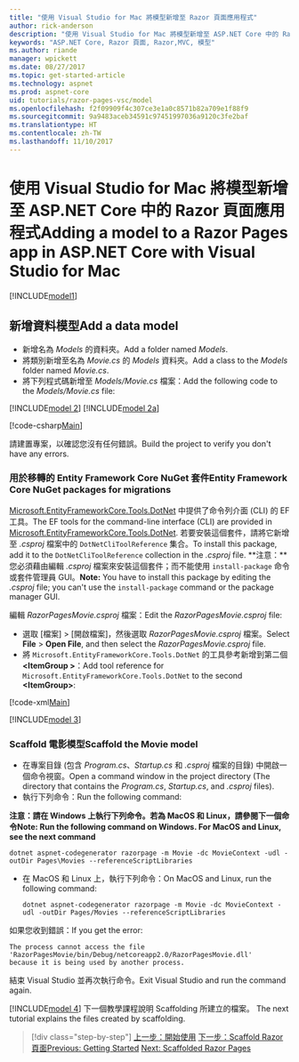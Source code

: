 ```yaml
---
title: "使用 Visual Studio for Mac 將模型新增至 Razor 頁面應用程式"
author: rick-anderson
description: "使用 Visual Studio for Mac 將模型新增至 ASP.NET Core 中的 Razor 頁面應用程式"
keywords: "ASP.NET Core, Razor 頁面, Razor,MVC, 模型"
ms.author: riande
manager: wpickett
ms.date: 08/27/2017
ms.topic: get-started-article
ms.technology: aspnet
ms.prod: aspnet-core
uid: tutorials/razor-pages-vsc/model
ms.openlocfilehash: f2f09909f4c307ce3e1a0c8571b82a709e1f88f9
ms.sourcegitcommit: 9a9483aceb34591c97451997036a9120c3fe2baf
ms.translationtype: HT
ms.contentlocale: zh-TW
ms.lasthandoff: 11/10/2017
---
```

# <a name="adding-a-model-to-a-razor-pages-app-in-aspnet-core-with-visual-studio-for-mac"></a><span data-ttu-id="a9c29-104">使用 Visual Studio for Mac 將模型新增至 ASP.NET Core 中的 Razor 頁面應用程式</span><span class="sxs-lookup"><span data-stu-id="a9c29-104">Adding a model to a Razor Pages app in ASP.NET Core with Visual Studio for Mac</span></span>

[!INCLUDE[model1](../../includes/RP/model1.md)]

## <a name="add-a-data-model"></a><span data-ttu-id="a9c29-105">新增資料模型</span><span class="sxs-lookup"><span data-stu-id="a9c29-105">Add a data model</span></span>

* <span data-ttu-id="a9c29-106">新增名為 *Models* 的資料夾。</span><span class="sxs-lookup"><span data-stu-id="a9c29-106">Add a folder named *Models*.</span></span>
* <span data-ttu-id="a9c29-107">將類別新增至名為 *Movie.cs* 的 *Models* 資料夾。</span><span class="sxs-lookup"><span data-stu-id="a9c29-107">Add a class to the *Models* folder named *Movie.cs*.</span></span>
* <span data-ttu-id="a9c29-108">將下列程式碼新增至 *Models/Movie.cs* 檔案：</span><span class="sxs-lookup"><span data-stu-id="a9c29-108">Add the following code to the *Models/Movie.cs* file:</span></span>

[!INCLUDE[model 2](../../includes/RP/model2.md)]
[!INCLUDE[model 2a](../../includes/RP/model2a.md)]

[!code-csharp[Main](../../tutorials/razor-pages/razor-pages-start/sample/RazorPagesMovie/Startup.cs?name=snippet_ConfigureServices2&highlight=3-6)]

<span data-ttu-id="a9c29-109">請建置專案，以確認您沒有任何錯誤。</span><span class="sxs-lookup"><span data-stu-id="a9c29-109">Build the project to verify you don't have any errors.</span></span>

### <a name="entity-framework-core-nuget-packages-for-migrations"></a><span data-ttu-id="a9c29-110">用於移轉的 Entity Framework Core NuGet 套件</span><span class="sxs-lookup"><span data-stu-id="a9c29-110">Entity Framework Core NuGet packages for migrations</span></span>

<span data-ttu-id="a9c29-111">[Microsoft.EntityFrameworkCore.Tools.DotNet](https://www.nuget.org/packages/Microsoft.EntityFrameworkCore.Tools.DotNet) 中提供了命令列介面 (CLI) 的 EF 工具。</span><span class="sxs-lookup"><span data-stu-id="a9c29-111">The EF tools for the command-line interface (CLI) are provided in [Microsoft.EntityFrameworkCore.Tools.DotNet](https://www.nuget.org/packages/Microsoft.EntityFrameworkCore.Tools.DotNet).</span></span> <span data-ttu-id="a9c29-112">若要安裝這個套件，請將它新增至 *.csproj* 檔案中的 `DotNetCliToolReference` 集合。</span><span class="sxs-lookup"><span data-stu-id="a9c29-112">To install this package, add it to the `DotNetCliToolReference` collection in the *.csproj* file.</span></span> <span data-ttu-id="a9c29-113">**注意：**您必須藉由編輯 *.csproj* 檔案來安裝這個套件；而不能使用 `install-package` 命令或套件管理員 GUI。</span><span class="sxs-lookup"><span data-stu-id="a9c29-113">**Note:** You have to install this package by editing the *.csproj* file; you can't use the `install-package` command or the package manager GUI.</span></span>

<span data-ttu-id="a9c29-114">編輯 *RazorPagesMovie.csproj* 檔案：</span><span class="sxs-lookup"><span data-stu-id="a9c29-114">Edit the *RazorPagesMovie.csproj* file:</span></span>

* <span data-ttu-id="a9c29-115">選取 [檔案] > [開啟檔案]，然後選取 *RazorPagesMovie.csproj* 檔案。</span><span class="sxs-lookup"><span data-stu-id="a9c29-115">Select **File** > **Open File**, and then select the *RazorPagesMovie.csproj* file.</span></span>
* <span data-ttu-id="a9c29-116">將 `Microsoft.EntityFrameworkCore.Tools.DotNet` 的工具參考新增到第二個 **\<ItemGroup >**：</span><span class="sxs-lookup"><span data-stu-id="a9c29-116">Add tool reference for `Microsoft.EntityFrameworkCore.Tools.DotNet` to the second **\<ItemGroup>**:</span></span>

[!code-xml[Main](../../tutorials/razor-pages/razor-pages-start/snapshot_cli_sample/RazorPagesMovie/RazorPagesMovie.cli.csproj?range=12-16&highlight=4)]

[!INCLUDE[model 3](../../includes/RP/model3.md)]

<a name="scaffold"></a>
### <a name="scaffold-the-movie-model"></a><span data-ttu-id="a9c29-117">Scaffold 電影模型</span><span class="sxs-lookup"><span data-stu-id="a9c29-117">Scaffold the Movie model</span></span>

* <span data-ttu-id="a9c29-118">在專案目錄 (包含 *Program.cs*、*Startup.cs* 和 *.csproj* 檔案的目錄) 中開啟一個命令視窗。</span><span class="sxs-lookup"><span data-stu-id="a9c29-118">Open a command window in the project directory (The directory that contains the *Program.cs*, *Startup.cs*, and *.csproj* files).</span></span>
* <span data-ttu-id="a9c29-119">執行下列命令：</span><span class="sxs-lookup"><span data-stu-id="a9c29-119">Run the following command:</span></span>

<span data-ttu-id="a9c29-120">**注意：請在 Windows 上執行下列命令。若為 MacOS 和 Linux，請參閱下一個命令**</span><span class="sxs-lookup"><span data-stu-id="a9c29-120">**Note: Run the following command on Windows. For MacOS and Linux, see the next command**</span></span>

  ```console
  dotnet aspnet-codegenerator razorpage -m Movie -dc MovieContext -udl -outDir Pages\Movies --referenceScriptLibraries
  ```

* <span data-ttu-id="a9c29-121">在 MacOS 和 Linux 上，執行下列命令：</span><span class="sxs-lookup"><span data-stu-id="a9c29-121">On MacOS and Linux, run the following command:</span></span>

  ```console
  dotnet aspnet-codegenerator razorpage -m Movie -dc MovieContext -udl -outDir Pages/Movies --referenceScriptLibraries
  ```

<span data-ttu-id="a9c29-122">如果您收到錯誤：</span><span class="sxs-lookup"><span data-stu-id="a9c29-122">If you get the error:</span></span>
  ```
  The process cannot access the file 
 'RazorPagesMovie/bin/Debug/netcoreapp2.0/RazorPagesMovie.dll' 
  because it is being used by another process.
  ```

<span data-ttu-id="a9c29-123">結束 Visual Studio 並再次執行命令。</span><span class="sxs-lookup"><span data-stu-id="a9c29-123">Exit Visual Studio and run the command again.</span></span>

[!INCLUDE[model 4](../../includes/RP/model4.md)]<span data-ttu-id="a9c29-124"> 下一個教學課程說明 Scaffolding 所建立的檔案。</span><span class="sxs-lookup"><span data-stu-id="a9c29-124"> The next tutorial explains the files created by scaffolding.</span></span>

>[!div class="step-by-step"]
<span data-ttu-id="a9c29-125">[上一步：開始使用](xref:tutorials/razor-pages-vsc/razor-pages-start)
[下一步：Scaffold Razor 頁面](xref:tutorials/razor-pages/page)</span><span class="sxs-lookup"><span data-stu-id="a9c29-125">[Previous: Getting Started](xref:tutorials/razor-pages-vsc/razor-pages-start)
[Next: Scaffolded Razor Pages](xref:tutorials/razor-pages/page)</span></span>
